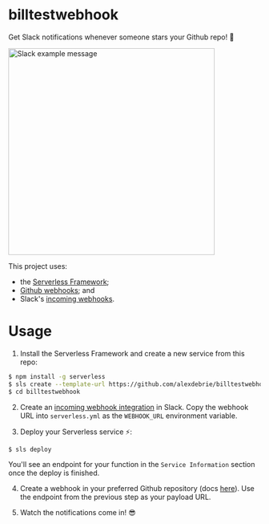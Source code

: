 # billtestwebhook

Get Slack notifications whenever someone stars your Github repo! 🌟

<img width="412" alt="Slack example message" src="https://user-images.githubusercontent.com/6509926/32450649-5c1a4e82-c2da-11e7-98a4-2a9ec1cd2ab7.png">

This project uses:

- the [Serverless Framework](https://serverless.com/);
- [Github webhooks](https://developer.github.com/webhooks/); and
- Slack's [incoming webhooks](https://api.slack.com/incoming-webhooks).

# Usage

1. Install the Serverless Framework and create a new service from this repo:

  ```bash
  $ npm install -g serverless
  $ sls create --template-url https://github.com/alexdebrie/billtestwebhook -p billtestwebhook
  $ cd billtestwebhook
  ```

2. Create an [incoming webhook integration](https://my.slack.com/services/new/incoming-webhook/) in Slack. Copy the webhook URL into `serverless.yml` as the `WEBHOOK_URL` environment variable.

3. Deploy your Serverless service ⚡️:

  ```bash
  $ sls deploy
  ```

  You'll see an endpoint for your function in the `Service Information` section once the deploy is finished.

4. Create a webhook in your preferred Github repository (docs [here](https://developer.github.com/webhooks/creating/)). Use the endpoint from the previous step as your payload URL.

5. Watch the notifications come in! 😎
